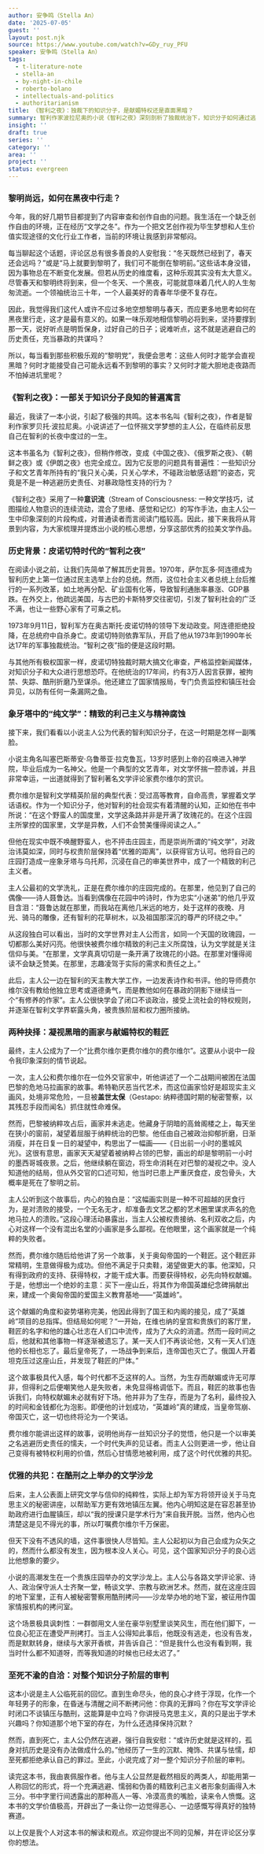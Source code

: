 ```yaml
---
author: 安争鸣（Stella An）
date: '2025-07-05'
guest: ''
layout: post.njk
source: https://www.youtube.com/watch?v=GDy_ruy_PFU
speaker: 安争鸣（Stella An）
tags:
  - t-literature-note
  - stella-an
  - by-night-in-chile
  - roberto-bolano
  - intellectuals-and-politics
  - authoritarianism
title: 《智利之夜》：独裁下的知识分子，是献媚特权还是直面黑暗？
summary: 智利作家波拉尼奥的小说《智利之夜》深刻剖析了独裁统治下，知识分子如何通过逃避政治责任，沦为精致的利己主义者和暴政的优雅共犯。
insight: ''
draft: true
series: ''
category: ''
area: ''
project: ''
status: evergreen
---
```

### 黎明尚远，如何在黑夜中行走？

今年，我的好几期节目都提到了内容审查和创作自由的问题。我生活在一个缺乏创作自由的环境，正在经历“文学之冬”。作为一个把文艺创作视为毕生梦想和人生价值实现途径的文化行业工作者，当前的环境让我感到非常郁闷。

每当聊起这个话题，评论区总有很多善良的人安慰我：“冬天既然已经到了，春天还会远吗？”或是“马上就要到黎明了，我们可不能倒在黎明前。”这些话本身没错，因为事物总在不断变化发展。但若从历史的维度看，这种乐观其实没有太大意义。尽管春天和黎明终将到来，但一个冬天、一个黑夜，可能就意味着几代人的人生匆匆流逝。一个领袖统治三十年，一个人最美好的青春年华便不复存在。

因此，我觉得我们这代人或许不应过多地空想黎明与春天，而应更多地思考如何在黑夜里行走，这才是最有意义的。如果一味乐观地相信黎明必将到来，坚持要撑到那一天，说好听点是明哲保身，过好自己的日子；说难听点，这不就是逃避自己的历史责任，充当暴政的共谋吗？

所以，每当看到那些积极乐观的“黎明党”，我便会思考：这些人何时才能学会直视黑暗？何时才能接受自己可能永远看不到黎明的事实？又何时才能大胆地走夜路而不怕掉进坑里呢？

### 《智利之夜》：一部关于知识分子良知的普遍寓言

最近，我读了一本小说，引起了极强的共鸣。这本书名叫《智利之夜》，作者是智利作家罗贝托·波拉尼奥。小说讲述了一位怀揣文学梦想的主人公，在临终前反思自己在智利的长夜中度过的一生。

这本书虽名为《智利之夜》，但稍作修改，变成《中国之夜》、《俄罗斯之夜》、《朝鲜之夜》或《伊朗之夜》也完全成立。因为它反思的问题具有普遍性：一些知识分子和文艺青年所持有的“我只关心美，只关心学术，不碰政治敏感话题”的姿态，究竟是不是一种逃避历史责任、对暴政隐性支持的行为？

《智利之夜》采用了一种**意识流**（Stream of Consciousness: 一种文学技巧，试图描绘人物意识的连续流动，混合了思绪、感觉和记忆）的写作手法，由主人公一生中印象深刻的片段构成，对普通读者而言阅读门槛较高。因此，接下来我将从背景到内容，为大家梳理并提炼出小说的核心思想，分享这部优秀的拉美文学作品。

### 历史背景：皮诺切特时代的“智利之夜”

在阅读小说之前，让我们先简单了解其历史背景。1970年，萨尔瓦多·阿连德成为智利历史上第一位通过民主选举上台的总统。然而，这位社会主义者总统上台后推行的一系列改革，如土地再分配、矿业国有化等，导致智利通胀率暴涨、GDP暴跌。在外交上，他疏远美国，与古巴的卡斯特罗交往密切，引发了智利社会的广泛不满，也让一些野心家有了可乘之机。

1973年9月11日，智利军方在奥古斯托·皮诺切特的领导下发动政变。阿连德拒绝投降，在总统府中自杀身亡。皮诺切特则依靠军队，开启了他从1973年到1990年长达17年的军事独裁统治。“智利之夜”指的便是这段时期。

与其他所有极权国家一样，皮诺切特独裁时期大搞文化审查，严格监控新闻媒体，对知识分子和大众进行思想恐吓。在他统治的17年间，约有3万人因言获罪，被拘禁、失踪、酷刑折磨乃至谋杀。他还建立了国家情报局，专门负责监控和镇压社会异见，以防有任何一条漏网之鱼。

### 象牙塔中的“纯文学”：精致的利己主义与精神腐蚀

接下来，我们看看以小说主人公为代表的智利知识分子，在这一时期是怎样一副嘴脸。

小说主角名叫塞巴斯蒂安·乌鲁蒂亚·拉克鲁瓦，13岁时感到上帝的召唤进入神学院，毕业后成为一名神父。他是一个典型的文艺青年，对文学怀揣一腔赤诚，并且非常幸运，一出道就得到了智利著名文学评论家费尔维尔的赏识。

费尔维尔是智利文学精英阶层的典型代表：受过高等教育，自命高贵，掌握着文学话语权。作为一个知识分子，他对智利的社会现实有着清醒的认知，正如他在书中所说：“在这个野蛮人的国度里，文学这条路并非是开满了玫瑰花的。在这个庄园主所掌控的国家里，文学是异教，人们不会赞美懂得阅读之人。”

但他在现实中既不唤醒野蛮人，也不抨击庄园主，而是崇尚所谓的“纯文学”，对政治讳莫如深，同时与权贵阶层保持着“优雅的距离”，以获得官方认可。他将自己的庄园打造成一座象牙塔与乌托邦，沉浸在自己的审美世界中，成了一个精致的利己主义者。

主人公最初的文学洗礼，正是在费尔维尔的庄园完成的。在那里，他见到了自己的偶像——诗人聂鲁达。当看到偶像在花园中吟诗时，作为忠实“小迷弟”的他几乎双目含泪：“聂鲁达就在那里，而我站在离他几米远的地方，处于这样的夜晚、月光、骑马的雕像，还有智利的花草树木，以及祖国那深沉的尊严的环绕之中。”

从这段独白可以看出，当时的文学世界对主人公而言，如同一个天国的玫瑰园，一切都那么美好闪亮。他很快被费尔维尔精致的利己主义所腐蚀，认为文学就是关注信仰与美。“在那里，文学真真切切是一条开满了玫瑰花的小路。在那里对懂得阅读不会缺乏赞美。在那里，志趣凌驾于实际的需求和责任之上。”

此后，主人公一边在智利的天主教大学工作，一边发表诗作和书评。他的导师费尔维尔没有教给他独立思考或道德勇气，而是教他如何在暴政的阴影下继续当一个“有修养的作家”。主人公很快学会了闭口不谈政治，接受上流社会的特权规则，并逐渐在智利文学界崭露头角，被贵族阶层和权力圈所接纳。

### 两种抉择：凝视黑暗的画家与献媚特权的鞋匠

最终，主人公成为了一个“比费尔维尔更费尔维尔的费尔维尔”。这要从小说中一段令我印象深刻的情节说起。

一次，主人公和费尔维尔在一位外交官家中，听他讲述了一个二战期间被困在法国巴黎的危地马拉画家的故事。希特勒厌恶当代艺术，而这位画家恰好是超现实主义画风，处境非常危险，一旦被**盖世太保**（Gestapo: 纳粹德国时期的秘密警察，以其残忍手段而闻名）抓住就性命难保。

然而，巴黎被纳粹攻占后，画家并未逃走。他藏身于阴暗的高耸阁楼之上，每天坐在狭小的窗前，凝望着屈服于纳粹统治的巴黎。他任由自己被政治抑郁折磨，日渐消瘦，并在日复一日的凝望中，构思出了一幅画——《日出前一小时的墨城风光》。这很有意思，画家天天凝望着被纳粹占领的巴黎，画出的却是黎明前一小时的墨西哥城夜景。之后，他继续躺在窗边，将生命消耗在对巴黎的凝视之中。没人知道他的结局，但从外交官的口述可知，他当时已患上严重厌食症，皮包骨头，大概率是死在了黎明之前。

主人公听到这个故事后，内心的独白是：“这幅画实则是一种不可超越的厌食行为，是对溃败的接受，一个无名无才，却准备去文艺之都的艺术圈里谋求声名的危地马拉人的溃败。”这段心理活动暴露出，当主人公被权贵接纳、名利双收之后，内心对这样一个没有混出名堂的小画家是多么鄙视。在他眼里，这个画家就是一个纯粹的失败者。

然而，费尔维尔随后给他讲了另一个故事，关于奥匈帝国的一个鞋匠。这个鞋匠非常精明，生意做得极为成功。但他不满足于只卖鞋，渴望做更大的事。他深知，只有得到政府的支持、获得特权，才能干成大事。而要获得特权，必先向特权献媚。于是，他想出一个绝妙的主意：买下一座山丘，将其作为帝国英雄纪念碑捐献出来，建成一个奥匈帝国的爱国主义教育基地——“英雄岭”。

这个献媚的角度和姿势堪称完美，他因此得到了国王和内阁的接见，成了“英雄岭”项目的总指挥。但结局如何呢？“一开始，在维也纳的皇宫和贵族们的客厅里，鞋匠的名字和他的雄心壮志在人们口中流传，成为了大众的消遣。然而一段时间之后，他就和其他事物一样逐渐被遗忘了。某一天人们不再谈论他，又有一天人们连他的长相也忘了。最后皇帝死了，一场战争到来后，连帝国也灭亡了。俄国人开着坦克压过这座山丘，并发现了鞋匠的尸体。”

这个故事极具代入感，每个时代都不乏这样的人。当然，为生存而献媚或许无可厚非，但得利之后便嘲笑他人是失败者，未免显得格调低下。而且，鞋匠的故事也告诉我们，向特权献媚未必就有好下场。他并非为了生存，而是为了名利，最终投入的时间和金钱都化为泡影。即便他的计划成功，“英雄岭”真的建成，当皇帝驾崩、帝国灭亡，这一切也终将沦为一个笑话。

费尔维尔能讲出这样的故事，说明他尚存一丝知识分子的觉悟，他只是一个以审美之名逃避历史责任的懦夫，一个时代失声的见证者。而主人公则更进一步，他让自己变得有被特权利用的价值，然后心甘情愿地被利用，成了这个时代优雅的共犯。

### 优雅的共犯：在酷刑之上举办的文学沙龙

后来，主人公表面上研究文学与信仰的纯粹性，实际上却为军方将领开设关于马克思主义的秘密讲座，以帮助军方更有效地镇压左翼。他内心明知这是在容忍甚至协助政府进行血腥镇压，却以“我的授课只是学术行为”来自我开脱。当然，他内心也清楚这是见不得光的事，所以叮嘱费尔维尔千万保密。

但天下没有不透风的墙，这件事很快人尽皆知。主人公起初以为自己会成为众矢之的，然而什么都没有发生，因为根本没人关心。可见，这个国家知识分子的良心远比他想象的要少。

小说的高潮发生在一个贵族庄园举办的文学沙龙上。主人公与各路文学评论家、诗人、政治保守派人士齐聚一堂，畅谈文学、宗教与欧洲艺术。然而，就在这座庄园的地下室里，正有人被秘密警察用酷刑拷问——沙龙举办地的地下室，被征用作国家情报机构的拷问室。

这个场景极具讽刺性：一群御用文人坐在豪华别墅里谈笑风生，而在他们脚下，一位良心犯正在遭受严刑拷打。当主人公得知此事后，他既没有逃走，也没有告发，而是默默转身，继续与大家开香槟，并告诉自己：“但是我什么也没有看到啊，我当时什么都不知道呀，而等我知道的时候也已经太迟了。”

### 至死不渝的自洽：对整个知识分子阶层的审判

这本小说是主人公临死前的回忆。直到生命尽头，他的良心才终于浮现，化作一个年轻男子的形象，在昏迷与清醒之间不断拷问他：你真的无罪吗？你在写文学评论时闭口不谈镇压与酷刑，这能算是中立吗？你讲授马克思主义，真的只是出于学术兴趣吗？你知道那个地下室的存在，为什么还选择保持沉默？

然而，直到死亡，主人公仍然在逃避，强行自我安慰：“或许历史就是这样的，孤身对抗历史是没有办法做成什么的。”他经历了一生的沉默、掩饰、共谋与怯懦，却至死都拒绝承认自己的罪过。至此，小说完成了对一整个知识分子阶层的审判。

读完这本书，我由衷佩服作者。他与主人公显然是截然相反的两类人，却能用第一人称回忆的形式，将一个充满逃避、懦弱和伪善的精致利己主义者形象刻画得入木三分。书中字里行间透露出的那种高人一等、冷漠高贵的嘴脸，读来令人愤慨。这本书的文学价值极高，开辟出了一条让你一边觉得恶心、一边感慨写得真好的独特赛道。

以上仅是我个人对这本书的解读和观点。欢迎你提出不同的见解，并在评论区分享你的想法。